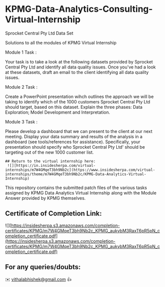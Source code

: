 # KPMG-Data-Analytics-Consulting-Virtual-Internship
								
Sprocket Central Pty Ltd Data Set								

Solutions to all the modules of KPMG Virtual Internship		
											
											
  Module 1 Task	:
  
  Your task is to take a look at the following datasets provided by Sprocket Central Pty Ltd and identify all data quality issues. 
  Once you've had a look at these datasets, draft an email to the client identifying all data quality issues. 
  
  Module 2 Task  :
  
  Create a PowerPoint presentation wihch outlines the approach we will be taking to identify which of the 1000 customers Sprocket Central Pty Ltd should target, based on this dataset. 
  Explain the three phases:  Data Exploration; Model Development and Interpretation.
  
  Module 3 Task  :
  
  Please develop a dashboard that we can present to the client at our next meeting. Display your data summary and results of the analysis in a dashboard (see      tools/references for assistance). 
  Specifically, your presentation should specify who Sprocket Central Pty Ltd' should be targeting out of the new 1000 customer list. 
				
	## Return to the virtual internship here:										
	 ![][https://in.insidesherpa.com/virtual-internships/m7W4GMqeT3bh9Nb2c](https://www.insidesherpa.com/virtual-internships/theme/m7W4GMqeT3bh9Nb2c/KPMG-Data-Analytics-Virtual-Internship)										
											
	
  This repository contains the submitted patch files of the various tasks assigned by KPMG Data Analytics Virtual Internship along with the Module Answer provided by KPMG themselves.

  ## Certificate of Completion Link:

  ![][https://insidesherpa.s3.amazonaws.com/completion-certificates/KPMG/m7W4GMqeT3bh9Nb2c_KPMG_aukybM3RaxT6pR5pN_completion_certificate.pdf](https://insidesherpa.s3.amazonaws.com/completion-certificates/KPMG/m7W4GMqeT3bh9Nb2c_KPMG_aukybM3RaxT6pR5pN_completion_certificate.pdf)


  ## For any queries/doubts:

  :envelope: vithalabhishek@gmail.com :thumbsup:
